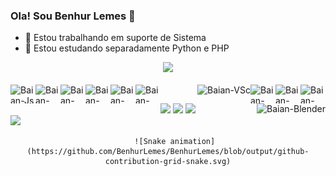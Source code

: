 ### Ola! Sou Benhur Lemes 👋

- 🔭 Estou trabalhando em suporte de Sistema
- 🌱 Estou estudando separadamente Python e PHP

<div align="center">
  <a href ="https://github.com/BenhurLemes">
  <img height="180em" src="https://github-readme-stats.vercel.app/api?username=BenhurLemes&show_icons=true&theme=github_dark&include_all_commits=true&count_private=true"/>
</div>
  
<div style="display" : inline_block><br>
  <img alt="Baian-Js" align="left" height="30" width="40" src="https://cdn.jsdelivr.net/gh/devicons/devicon/icons/javascript/javascript-original.svg">
  <img alt="Baian-PHP" align="left" height="30" width="40" src="https://cdn.jsdelivr.net/gh/devicons/devicon/icons/php/php-original.svg">
  <img alt="Baian-HTML" align="left" height="30" width="40" src="https://cdn.jsdelivr.net/gh/devicons/devicon/icons/html5/html5-original.svg">
  <img alt="Baian-CSS" align="left" height="30" width="40" src="https://cdn.jsdelivr.net/gh/devicons/devicon/icons/css3/css3-original.svg">
  <img alt="Baian-C#" align="left" height="30" width="40" src="https://cdn.jsdelivr.net/gh/devicons/devicon/icons/csharp/csharp-original.svg">
  <img alt="Baian-Python" align="left" height="30" width="40" src="https://cdn.jsdelivr.net/gh/devicons/devicon/icons/python/python-original.svg">

  <img alt="Baian-Gimp" align="right" height="30" width="40" src="https://cdn.jsdelivr.net/gh/devicons/devicon/icons/gimp/gimp-original.svg">
  <img alt="Baian-Unity" align="right" height="30" width="40" src="https://cdn.jsdelivr.net/gh/devicons/devicon/icons/unity/unity-original.svg">
  <img alt="Baian-Davinci" align="right" height="30" width="40" src="https://upload.wikimedia.org/wikipedia/commons/9/90/DaVinci_Resolve_17_logo.svg">
  <img alt="Baian-VSc" align="right" height="30" widht="40" src="https://cdn.jsdelivr.net/gh/devicons/devicon/icons/vscode/vscode-original.svg">
  <img alt="Baian-Blender" align="right" height="30" widht="40" src="https://cdn.jsdelivr.net/gh/devicons/devicon/icons/blender/blender-original.svg">
</div>

##

<div>
 <a href="https://www.linkedin.com/in/benhur-lemes-da-silva-664963255/" target="_blank"><img height="30" widht="40" src="https://cdn.jsdelivr.net/gh/devicons/devicon/icons/linkedin/linkedin-original.svg" target="_blank"></a>
 <a href="https://www.instagram.com/baian_yo/" target="_blank"><img height="30" widht="40" src="https://www.svgrepo.com/show/303145/instagram-2-1-logo.svg" target="_blank"></a>
 <a href="https://twitter.com/BaianKun?t=Hmh3DZt3_uoKoIrZHtNSUg&s=08" target="_blank"><img height="30" widht="40" src="https://www.svgrepo.com/show/303115/twitter-3-logo.svg" target="_blank"></a>
 <a href="mailto:benhurlemes1@gmail.com"><img height="30" widht="40" src="https://upload.wikimedia.org/wikipedia/commons/7/7e/Gmail_icon_%282020%29.svg" target="_blank"></a>
</div>
  
 <div align="center">
   
       ![Snake animation](https://github.com/BenhurLemes/BenhurLemes/blob/output/github-contribution-grid-snake.svg)

</div>
